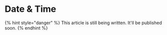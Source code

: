 # Date & Time

{% hint style="danger" %}
This article is still being written. It'll be published soon.
{% endhint %}
